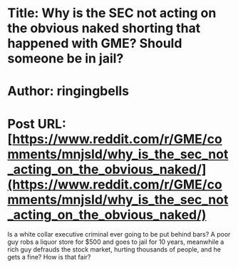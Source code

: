 # Title: Why is the SEC not acting on the obvious naked shorting that happened with GME? Should someone be in jail?
# Author: ringingbells
# Post URL: [https://www.reddit.com/r/GME/comments/mnjsld/why_is_the_sec_not_acting_on_the_obvious_naked/](https://www.reddit.com/r/GME/comments/mnjsld/why_is_the_sec_not_acting_on_the_obvious_naked/)


Is a white collar executive criminal ever going to be put behind bars? A poor guy robs a liquor store for $500 and goes to jail for 10 years, meanwhile a rich guy defrauds the stock market, hurting thousands of people, and he gets a fine? How is that fair?